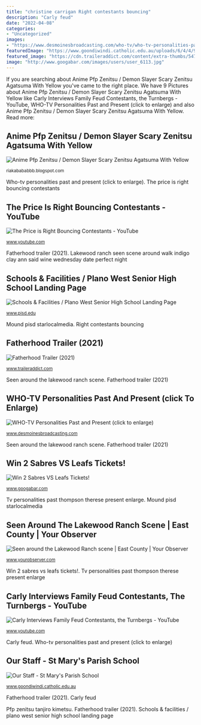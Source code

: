 ```yaml
---
title: "christine carrigan Right contestants bouncing"
description: "Carly feud"
date: "2022-04-08"
categories:
- "Uncategorized"
images:
- "https://www.desmoinesbroadcasting.com/who-tv/who-tv-personalities-past-pres/thompson_5045.jpg"
featuredImage: "https://www.goondiwindi.catholic.edu.au/uploads/6/4/4/9/64498339/taylor-joshua_orig.jpg"
featured_image: "https://cdn.traileraddict.com/content/extra-thumbs/547677149-3.jpg"
image: "http://www.googabar.com/images/users/user_6113.jpg"
---
```


If you are searching about Anime Pfp Zenitsu / Demon Slayer Scary Zenitsu Agatsuma With Yellow you've came to the right place. We have 9 Pictures about Anime Pfp Zenitsu / Demon Slayer Scary Zenitsu Agatsuma With Yellow like Carly Interviews Family Feud Contestants, the Turnbergs - YouTube, WHO-TV Personalities Past and Present (click to enlarge) and also Anime Pfp Zenitsu / Demon Slayer Scary Zenitsu Agatsuma With Yellow. Read more:

## Anime Pfp Zenitsu / Demon Slayer Scary Zenitsu Agatsuma With Yellow

![Anime Pfp Zenitsu / Demon Slayer Scary Zenitsu Agatsuma With Yellow](https://i.pinimg.com/736x/9b/cf/da/9bcfda10acee866e51f7041a0a0ff5d2.jpg "Anime pfp zenitsu / demon slayer scary zenitsu agatsuma with yellow")

<small>riakabababbb.blogspot.com</small>

Who-tv personalities past and present (click to enlarge). The price is right bouncing contestants

## The Price Is Right Bouncing Contestants - YouTube

![The Price is Right Bouncing Contestants - YouTube](http://i.ytimg.com/vi/RYSdJ8kZw0o/hqdefault.jpg "Win 2 sabres vs leafs tickets!")

<small>www.youtube.com</small>

Fatherhood trailer (2021). Lakewood ranch seen scene around walk indigo clay ann said wine wednesday date perfect night

## Schools &amp; Facilities / Plano West Senior High School Landing Page

![Schools &amp; Facilities / Plano West Senior High School Landing Page](https://www.pisd.edu/cms/lib/TX02215173/Centricity/ModuleInstance/13776/pwsh.jpg "Anime pfp zenitsu / demon slayer scary zenitsu agatsuma with yellow")

<small>www.pisd.edu</small>

Mound pisd starlocalmedia. Right contestants bouncing

## Fatherhood Trailer (2021)

![Fatherhood Trailer (2021)](https://cdn.traileraddict.com/content/extra-thumbs/547677149-3.jpg "Lakewood ranch seen scene around walk indigo clay ann said wine wednesday date perfect night")

<small>www.traileraddict.com</small>

Seen around the lakewood ranch scene. Fatherhood trailer (2021)

## WHO-TV Personalities Past And Present (click To Enlarge)

![WHO-TV Personalities Past and Present (click to enlarge)](https://www.desmoinesbroadcasting.com/who-tv/who-tv-personalities-past-pres/thompson_5045.jpg "Our staff")

<small>www.desmoinesbroadcasting.com</small>

Seen around the lakewood ranch scene. Fatherhood trailer (2021)

## Win 2 Sabres VS Leafs Tickets!

![Win 2 Sabres VS Leafs Tickets!](http://www.googabar.com/images/users/user_6113.jpg "Carly interviews family feud contestants, the turnbergs")

<small>www.googabar.com</small>

Tv personalities past thompson therese present enlarge. Mound pisd starlocalmedia

## Seen Around The Lakewood Ranch Scene | East County | Your Observer

![Seen around the Lakewood Ranch scene | East County | Your Observer](https://www.yourobserver.com/sites/default/files/192165_standard.jpeg "Fatherhood trailer (2021)")

<small>www.yourobserver.com</small>

Win 2 sabres vs leafs tickets!. Tv personalities past thompson therese present enlarge

## Carly Interviews Family Feud Contestants, The Turnbergs - YouTube

![Carly Interviews Family Feud Contestants, the Turnbergs - YouTube](https://i.ytimg.com/vi/P8Gd4dchebE/hqdefault.jpg "Mound pisd starlocalmedia")

<small>www.youtube.com</small>

Carly feud. Who-tv personalities past and present (click to enlarge)

## Our Staff - St Mary&#039;s Parish School

![Our Staff - St Mary&#039;s Parish School](https://www.goondiwindi.catholic.edu.au/uploads/6/4/4/9/64498339/taylor-joshua_orig.jpg "Who-tv personalities past and present (click to enlarge)")

<small>www.goondiwindi.catholic.edu.au</small>

Fatherhood trailer (2021). Carly feud

Pfp zenitsu tanjiro kimetsu. Fatherhood trailer (2021). Schools &amp; facilities / plano west senior high school landing page
